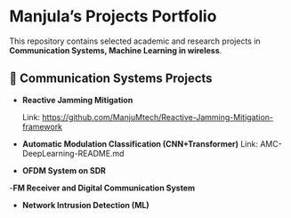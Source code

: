 # Manjula’s Projects Portfolio

This repository contains selected academic and research projects in **Communication Systems, Machine Learning in wireless**.  


## 📡 Communication Systems Projects
- **Reactive Jamming Mitigation**

  Link: https://github.com/ManjuMtech/Reactive-Jamming-Mitigation-framework 


- **Automatic Modulation Classification (CNN+Transformer)**
  Link: AMC-DeepLearning-README.md 

  
- **OFDM System on SDR**  

  
-**FM Receiver and Digital Communication System**

- **Network Intrusion Detection (ML)**
  
